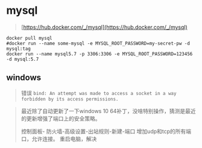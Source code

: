 # mysql
> [https://hub.docker.com/_/mysql](https://hub.docker.com/_/mysql)

```
docker pull mysql
#docker run --name some-mysql -e MYSQL_ROOT_PASSWORD=my-secret-pw -d mysql:tag
docker run --name mysql5.7 -p 3306:3306 -e MYSQL_ROOT_PASSWORD=123456 -d mysql:5.7
```

## windows
> 错误
> `bind: An attempt was made to access a socket in a way forbidden by its access permissions.`

> 最近除了自动更新了一下windows 10 64补丁，没啥特别操作，猜测是最近的更新增强了端口上的安全策略。
>
>控制面板- 防火墙-高级设置-出站规则-新建-端口
>增加udp和tcp的所有端口，允许连接。
>重启电脑，解决